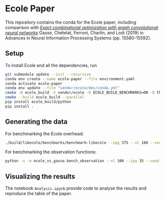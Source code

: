 # Ecole Paper
This repository contains the conda for the Ecole paper, including comparison with
*[Exact combinatorial optimization with graph convolutional neural networks](http://papers.nips.cc/paper/9690-exact-combinatorial-optimization-with-graph-convolutional-neural-networks)*
Gasse, Chételat, Ferroni, Charlin, and Lodi (2019) in Advances in Neural Information Processing Systems (pp. 15580-15592).

## Setup
To install Ecole and all the dependencies, run
```bash
git submodule update --init --recursive
conda env create --name ecole-paper --file environment.yaml
conda activate ecole-paper
conda env update --file "vendor/ecole/dev/conda.yml"
cmake -B ecole_build -S vendor/ecole -D ECOLE_BUILD_BENCHMARKS=ON -D CMAKE_BUILD_TYPE=Release
cmake --build ecole_build --parallel
pip install ecole_build/python
pip install .
```

## Generating the data
For benchmarking the Ecole overhead:
```bash
./build/libecole/benchmarks/benchmark-libecole --ipg 375 --nl 100 --seed 42 >> data/benchmark-branching.csv
```

For benchmarking the observation functions:
```bash
python -u -m ecole_vs_gasse.bench_observation --nl 100 --ipg 35 --seed 740 >> data/benchmark-observation.csv
```

## Visualizing the results
The notebook `Analysis.ipynb` provide code to analyse the results and reproduce the table of the
paper.
